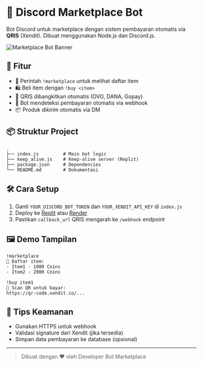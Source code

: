 # 🛒 Discord Marketplace Bot

Bot Discord untuk marketplace dengan sistem pembayaran otomatis via **QRIS** (Xendit). Dibuat menggunakan Node.js dan Discord.js.

![Marketplace Bot Banner](https://repository-images.githubusercontent.com/123456789/marketplace-bot.png)

## 🚀 Fitur

- 💬 Perintah `!marketplace` untuk melihat daftar item
- 🛍️ Beli item dengan `!buy <item>`
- 📸 QRIS dibangkitkan otomatis (OVO, DANA, Gopay)
- 🔔 Bot mendeteksi pembayaran otomatis via webhook
- 📦 Produk dikirim otomatis via DM

## 📦 Struktur Project

```
.
├── index.js         # Main bot logic
├── keep_alive.js    # Keep-alive server (Replit)
├── package.json     # Dependencies
└── README.md        # Dokumentasi
```

## 🛠️ Cara Setup

1. Ganti `YOUR_DISCORD_BOT_TOKEN` dan `YOUR_XENDIT_API_KEY` di `index.js`
2. Deploy ke [Replit](https://replit.com) atau [Render](https://render.com)
3. Pastikan `callback_url` QRIS mengarah ke `/webhook` endpoint

## 🖼️ Demo Tampilan

```
!marketplace
🛒 Daftar item:
- Item1 - 1000 Coins
- Item2 - 2000 Coins

!buy item1
📲 Scan QR untuk bayar:
https://qr-code.xendit.co/...
```

## 🔐 Tips Keamanan

- Gunakan HTTPS untuk webhook
- Validasi signature dari Xendit (jika tersedia)
- Simpan data pembayaran ke database (opsional)

---

> Dibuat dengan ❤️ oleh Developer Bot Marketplace
